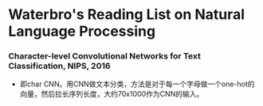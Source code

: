 # Waterbro's Reading List on Natural Language Processing


### Character-level Convolutional Networks for Text Classification, NIPS, 2016
* 即char CNN。用CNN做文本分类，方法是对于每一个字母做一个one-hot的向量，然后拉长序列长度，大约70x1000作为CNN的输入。
